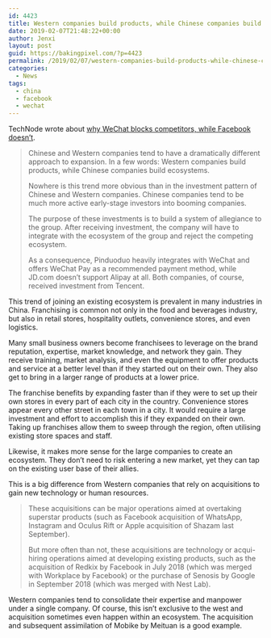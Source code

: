 ```yaml
---
id: 4423
title: Western companies build products, while Chinese companies build ecosystems
date: 2019-02-07T21:48:22+00:00
author: Jenxi
layout: post
guid: https://bakingpixel.com/?p=4423
permalink: /2019/02/07/western-companies-build-products-while-chinese-companies-build-ecosystems/
categories:
  - News
tags:
  - china
  - facebook
  - wechat
---
```

TechNode wrote about [why WeChat blocks competitors, while Facebook doesn’t](https://technode.com/2019/02/06/wechat-facebook-block/).

> Chinese and Western companies tend to have a dramatically different approach to expansion. In a few words: Western companies build products, while Chinese companies build ecosystems.
> 
> Nowhere is this trend more obvious than in the investment pattern of Chinese and Western companies. Chinese companies tend to be much more active early-stage investors into booming companies.
> 
> The purpose of these investments is to build a system of allegiance to the group. After receiving investment, the company will have to integrate with the ecosystem of the group and reject the competing ecosystem.
> 
> As a consequence, Pinduoduo heavily integrates with WeChat and offers WeChat Pay as a recommended payment method, while JD.com doesn’t support Alipay at all. Both companies, of course, received investment from Tencent. 

This trend of joining an existing ecosystem is prevalent in many industries in China. Franchising is common not only in the food and beverages industry, but also in retail stores, hospitality outlets, convenience stores, and even logistics.

Many small business owners become franchisees to leverage on the brand reputation, expertise, market knowledge, and network they gain. They receive training, market analysis, and even the equipment to offer products and service at a better level than if they started out on their own. They also get to bring in a larger range of products at a lower price.

The franchise benefits by expanding faster than if they were to set up their own stores in every part of each city in the country. Convenience stores appear every other street in each town in a city. It would require a large investment and effort to accomplish this if they expanded on their own. Taking up franchises allow them to sweep through the region, often utilising existing store spaces and staff.

Likewise, it makes more sense for the large companies to create an ecosystem. They don&#8217;t need to risk entering a new market, yet they can tap on the existing user base of their allies.

This is a big difference from Western companies that rely on acquisitions to gain new technology or human resources.

> These acquisitions can be major operations aimed at overtaking superstar products (such as Facebook acquisition of WhatsApp, Instagram and Oculus Rift or Apple acquisition of Shazam last September).
> 
> But more often than not, these acquisitions are technology or acqui-hiring operations aimed at developing existing products, such as the acquisition of Redkix by Facebook in July 2018 (which was merged with Workplace by Facebook) or the purchase of Senosis by Google in September 2018 (which was merged with Nest Lab). 

Western companies tend to consolidate their expertise and manpower under a single company. Of course, this isn&#8217;t exclusive to the west and acquisition sometimes even happen within an ecosystem. The acquisition and subsequent assimilation of Mobike by Meituan is a good example.